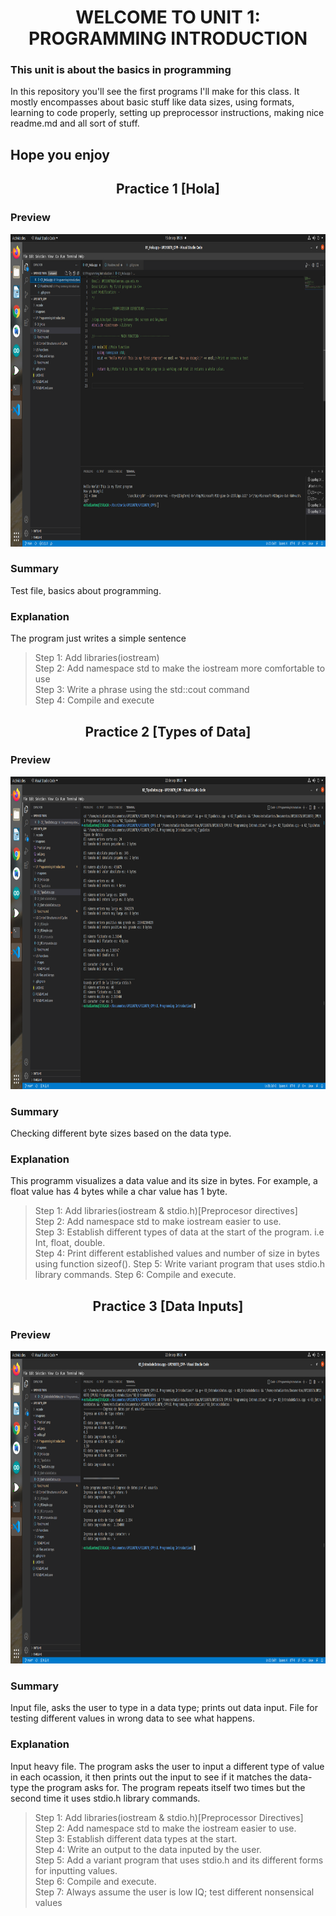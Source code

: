 <h1 align="center">
WELCOME TO UNIT 1: PROGRAMMING INTRODUCTION

### This unit is about the basics in programming
In this repository you'll see the first programs I'll make for this class. It mostly encompasses about basic stuff like data sizes, using formats, learning to code properly, setting up preprocessor instructions, making nice readme.md and all sort of stuff.  

## Hope you enjoy  


<h2 align="center">
Practice 1 [Hola]
</h4>


### Preview  

<div align ="center">
<img alt="Practica 1" height="500" src="Imagenes/Practica1.png"/>
</div>    


### Summary
Test file, basics about programming.
### Explanation
The program just writes a simple sentence
> Step 1: Add libraries(iostream)  
> Step 2: Add namespace std to make the iostream more comfortable to use  
> Step 3: Write a phrase using the std::cout command  
> Step 4: Compile and execute    


<h2 align="center">
Practice 2 [Types of Data]
</h4>


### Preview  

<div align ="center">
<img alt="Practica 2" height="500" src="Imagenes/Practica2.png"/>
</div>  


### Summary
Checking different byte sizes based on the data type.
### Explanation
This programm visualizes a data value and its size in bytes. For example, a float value has 4 bytes while a char value has 1 byte.
> Step 1: Add libraries(iostream & stdio.h)[Preprocesor directives]  
> Step 2: Add namespace std to make iostream easier to use.  
> Step 3: Establish different types of data at the start of the program. i.e Int, float, double.  
> Step 4: Print different established values and number of size in bytes using function sizeof().
> Step 5: Write variant program that uses stdio.h library commands.
> Step 6: Compile and execute.  


<h2 align="center">
Practice 3 [Data Inputs]
</h4>


### Preview  

<div align ="center">
<img alt="Practica 3" height="500" src="Imagenes/Practica3.png"/>
</div>  

### Summary
Input file, asks the user to type in a data type; prints out data input. File for testing different values in wrong data to see what happens.  
### Explanation
Input heavy file. The program asks the user to input a different type of value in each ocassion, it then prints out the input to see if it matches the data-type the program asks for. The program repeats itself two times but the second time it uses stdio.h library commands.    
> Step 1: Add libraries(iostream & stdio.h)[Preprocessor Directives]  
> Step 2: Add namespace std to make the iostream easier to use.  
> Step 3: Establish different data types at the start.    
> Step 4: Write an output to the data inputed by the user.  
> Step 5: Add a variant program that uses stdio.h and its different forms for inputting values.  
> Step 6: Compile and execute.  
> Step 7: Always assume the user is low IQ; test different nonsensical values  
